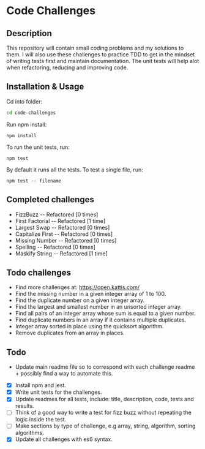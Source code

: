 # Code Challenges

## Description
This repository will contain small coding problems and my solutions to them. I will also use these challenges to practice TDD to get in the mindset of writing tests first and maintain documentation. The unit tests will help alot when refactoring, reducing and improving code.


## Installation & Usage

Cd into folder:
```sh
cd code-challenges
```
Run npm install:
```
npm install
```
To run the unit tests, run:
```
npm test
```
By default it runs all the tests. To test a single file, run:
```
npm test -- filename
```

## Completed challenges

- FizzBuzz -- Refactored [0 times]
- First Factorial -- Refactored [1 time]
- Largest Swap -- Refactored [0 times]
- Capitalize First -- Refactored [0 times]
- Missing Number -- Refactored [0 times]
- Spelling -- Refactored [0 times]
- Maskify String -- Refactored [1 time]

## Todo challenges
- Find more challenges at: https://open.kattis.com/
- Find the missing number in a given integer array of 1 to 100.
- Find the duplicate number on a given integer array.
- Find the largest and smallest number in an unsorted integer array.
- Find all pairs of an integer array whose sum is equal to a given number.
- Find duplicate numbers in an array if it contains multiple duplicates.
- Integer array sorted in place using the quicksort algorithm.
- Remove duplicates from an array in places.

## Todo
- Update main readme file so to correspond with each challenge readme + possibly find a way to automate this.
- [x] Install npm and jest.
- [x] Write unit tests for the challenges.
- [x] Update readmes for all tests, include: title, description, code, tests and results.
- [ ] Think of a good way to write a test for fizz buzz without repeating the logic inside the test.
- [ ] Make sections by type of challenge, e.g array, string, algorithm, sorting algorithms. 
- [x] Update all challenges with es6 syntax.
